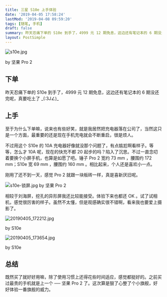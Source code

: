 ```yaml
---
title: 三星 S10e 上手体验
date: '2019-04-05 17:58:24'
lastMod: '2019-04-08 09:59:20'
tags: [随笔, 手机]
draft: false
summary: 昨天忍痛下单的 S10e 到手了，4999 元 12 期免息，这边还有笔记本的 6 期没还完呢，真要吃土了 _(:3J∠)_
layout: PostSimple
---
```


![s10e.jpg](https://i.loli.net/2019/04/12/5cb0907c44624.jpg)

by 坚果 Pro 2

## 下单

昨天忍痛下单的 S10e 到手了，4999 元 12 期免息，这边还有笔记本的 6 期没还完呢，真要吃土了 \_(:3J∠)\_

## 上手

至于为什么下单嘛，说来也有些好笑，就是我居然把充电器落在公司了，当然这只是一个方面，最重要的还是现在手机充电就会不断重启，很是烦人。

不过用这个 S10e 的 10A 充电器好像就没那个问题了，有点尴尬啊看样子。等等，怎么才 10A 呢，现在的快充不都 20 起步的吗？陷入了沉思。不过一直念叨着要换个小屏手机，也算是如愿了吧。锤子 Pro 2 宽约 73 mm ，腰围约 172 mm；S10e 宽 69 mm ，腰围约 160 mm 。相比起来，个人还是喜欢小一点。

刚用了还不到一天，感觉 Pro 2 就跟一块板砖一样，真是喜新厌旧呢。

![s10e-锁屏.jpg](https://i.loli.net/2019/04/05/5ca71d25e0167.jpg) by 坚果 Pro 2

相较于刘海屏，挖孔的异形屏我还比较能接受。体验下来也都还 OK 。试了试相机，感觉很厉害的样子。虽然不太懂，但是观感确实很不错啊，看来我也要爱上摄影了。

![20190405_172212.jpg](https://i.loli.net/2019/04/05/5ca71e86d079c.jpg)

by S10e

![20190405_173654.jpg](https://i.loli.net/2019/04/05/5ca7220f317e7.jpg)

by S10e

## 总结

既然买了就好好用嘛，除了使用习惯上还得花些时间适应，感觉都挺好的。之前买过最贵的手机就是上一个 ── 坚果 Pro 2 了。这次算是狠了心整了个小旗舰，好好体验一番旗舰的威力。
